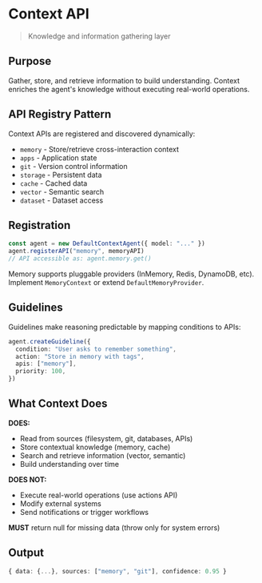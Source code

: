 # Context API

> Knowledge and information gathering layer

## Purpose

Gather, store, and retrieve information to build understanding. Context enriches the agent's knowledge without executing real-world operations.

## API Registry Pattern

Context APIs are registered and discovered dynamically:

- `memory` - Store/retrieve cross-interaction context
- `apps` - Application state
- `git` - Version control information
- `storage` - Persistent data
- `cache` - Cached data
- `vector` - Semantic search
- `dataset` - Dataset access

## Registration

```typescript
const agent = new DefaultContextAgent({ model: "..." })
agent.registerAPI("memory", memoryAPI)
// API accessible as: agent.memory.get()
```

Memory supports pluggable providers (InMemory, Redis, DynamoDB, etc). Implement `MemoryContext` or extend `DefaultMemoryProvider`.

## Guidelines

Guidelines make reasoning predictable by mapping conditions to APIs:

```typescript
agent.createGuideline({
  condition: "User asks to remember something",
  action: "Store in memory with tags",
  apis: ["memory"],
  priority: 100,
})
```

## What Context Does

**DOES:**

- Read from sources (filesystem, git, databases, APIs)
- Store contextual knowledge (memory, cache)
- Search and retrieve information (vector, semantic)
- Build understanding over time

**DOES NOT:**

- Execute real-world operations (use actions API)
- Modify external systems
- Send notifications or trigger workflows

**MUST** return null for missing data (throw only for system errors)

## Output

```typescript
{ data: {...}, sources: ["memory", "git"], confidence: 0.95 }
```
